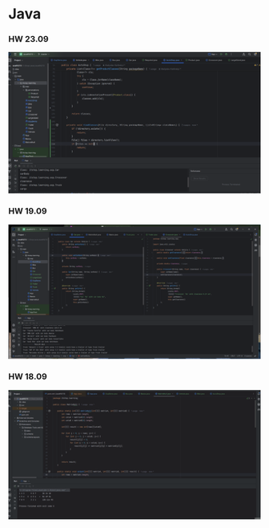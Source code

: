 # Java

### HW 23.09

![alt text](ScreenShots/23-09.png)

### HW 19.09

![alt text](ScreenShots/19-09.png)

### HW 18.09

![alt text](ScreenShots/8.gif)
